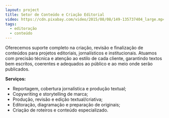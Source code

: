 ```yaml
---
layout: project
title: Setor de Conteúdo e Criação Editorial
video: https://cdn.pixabay.com/video/2015/08/08/149-135737404_large.mp4
tags:
  - editoração
  - conteúdo
---
```

Oferecemos suporte completo na criação, revisão e finalização de conteúdos para projetos editoriais, jornalísticos e institucionais. Atuamos com precisão técnica e atenção ao estilo de cada cliente, garantindo textos bem escritos, coerentes e adequados ao público e ao meio onde serão publicados.

**Serviços:**
- Reportagem, cobertura jornalística e produção textual;
- Copywriting e storytelling de marca;
- Produção, revisão e edição textual/criativa;
- Editoração, diagramação e preparação de originais;
- Criação de roteiros e conteúdo especializado.
